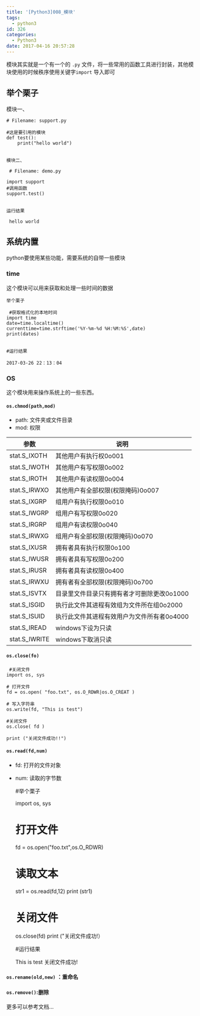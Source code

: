 ```yaml
---
title: '[Python3]008_模块'
tags:
  - python3
id: 326
categories:
  - Python3
date: 2017-04-16 20:57:28
---
```


模块其实就是一个有一个的 `.py` 文件，将一些常用的函数工具进行封装，其他模块使用的时候秩序使用关键字`import` 导入即可

## 举个栗子

模块一、

    # Filename: support.py

    #这是要引用的模块   
    def test():
        print("hello world")
     

    模块二、

     # Filename: demo.py

    import support
    #调用函数
    support.test()
     

    运行结果

     hello world
     

## 系统内置

python要使用某些功能，需要系统的自带一些模块

### time

这个模块可以用来获取和处理一些时间的数据

    举个栗子

     #获取格式化的本地时间
    import time
    date=time.localtime()
    currenttime=time.strftime('%Y-%m-%d %H:%M:%S',date)
    print(dates)
     

    #运行结果

    2017-03-26 22：13：04


### OS
这个模块用来操作系统上的一些东西。

#### `os.chmod(path,mod)`
- path: 文件夹或文件目录
- mod: 权限

| 参数 | 说明 |
|-----|------|
|stat.S_IXOTH | 其他用户有执行权0o001|
|stat.S_IWOTH |其他用户有写权限0o002
|stat.S_IROTH |其他用户有读权限0o004|
|stat.S_IRWXO |其他用户有全部权限(权限掩码)0o007|
|stat.S_IXGRP|组用户有执行权限0o010|
|stat.S_IWGRP|组用户有写权限0o020|
|stat.S_IRGRP|组用户有读权限0o040|
|stat.S_IRWXG|组用户有全部权限(权限掩码)0o070|
|stat.S_IXUSR|拥有者具有执行权限0o100|
|stat.S_IWUSR|拥有者具有写权限0o200|
|stat.S_IRUSR|拥有者具有读权限0o400|
|stat.S_IRWXU|拥有者有全部权限(权限掩码)0o700|
|stat.S_ISVTX|目录里文件目录只有拥有者才可删除更改0o1000|
|stat.S_ISGID|执行此文件其进程有效组为文件所在组0o2000|
|stat.S_ISUID|执行此文件其进程有效用户为文件所有者0o4000|
|stat.S_IREAD|windows下设为只读|
|stat.S_IWRITE|windows下取消只读|


#### `os.close(fo)`

     #关闭文件
    import os, sys

    # 打开文件
    fd = os.open( "foo.txt", os.O_RDWR|os.O_CREAT )

    # 写入字符串
    os.write(fd, "This is test")

    #关闭文件
    os.close( fd )

    print ("关闭文件成功!!")
     

#### `os.read(fd,num)`

- fd: 打开的文件对象
- num: 读取的字节数
     

    #举个栗子

    import os, sys
    # 打开文件
    fd = os.open("foo.txt",os.O_RDWR)

    # 读取文本
    str1 = os.read(fd,12)
    print (str1)

    # 关闭文件
    os.close(fd)
    print ("关闭文件成功!）
     

    #运行结果

    This is test
    关闭文件成功!

#### `os.rename(old,new)` ：重命名

#### `os.remove()`:删除

更多可以参考文档...